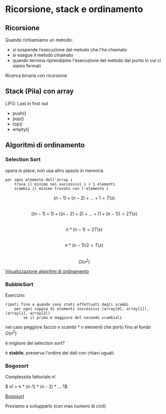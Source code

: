 # Ricorsione, stack e ordinamento

## Ricorsione

Quando richiamiamo un metodo:
- si sospende l’esecuzione del metodo che l'ha chiamato
- si esegue il metodo chiamato
- quando termina riprendiamo l'esecuzione del metodo dal punto in cui ci siamo fermati

Ricerca binaria con ricorsione

## Stack (Pila) con array

LIFO: Last in first out

- push()
- pop()
- top()
- empty()


## Algoritmi di ordinamento

### Selection Sort  

opera in place, non usa altro spazio in memoria

```
per ogni elemento dell'array i
    trova il minimo nei successivi i + 1 elementi 
    scambia il minimo trovato con l'elemento i
```

$$ (n - 1) + (n - 2) + ... +  1 = T(x) $$    
$$ ((n - 1) + 1) + ((n - 2) + 2) + ... + (1 + (n - 1 )) =  2 T(x) $$  
$$ n * (n - 1) =  2 T(x) $$  
$$ n * (n - 1) / 2 = T(x) $$  
$$ O(n^2) $$  


[Visualizzazione algoritmi di ordinamento](https://visualgo.net/en/sorting?slide=1)

### BubbleSort  

Esercizio:
```
ripeti fino a quando sono stati effettuati degli scambi
    per ogni coppia di elementi successivi (array[0], array[1]), (array[1], array[2])
        se il primo è maggiore del secondo scambiali
```

nel caso peggiore faccio n scambi * n elementi che porto fino al fondo 
$O(n^2)$

è migliore del selection sort?

è **stabile**, preserva l'ordine dei dati con chiavi uguali.

### Bogosort  

Complessita fattoriale $n!$

$ n! = n * (n-1) * (n - 2) * ... 1$

[Bogosort](https://en.wikipedia.org/wiki/Bogosort)

Proviamo a svilupparlo (con max numero di cicli)